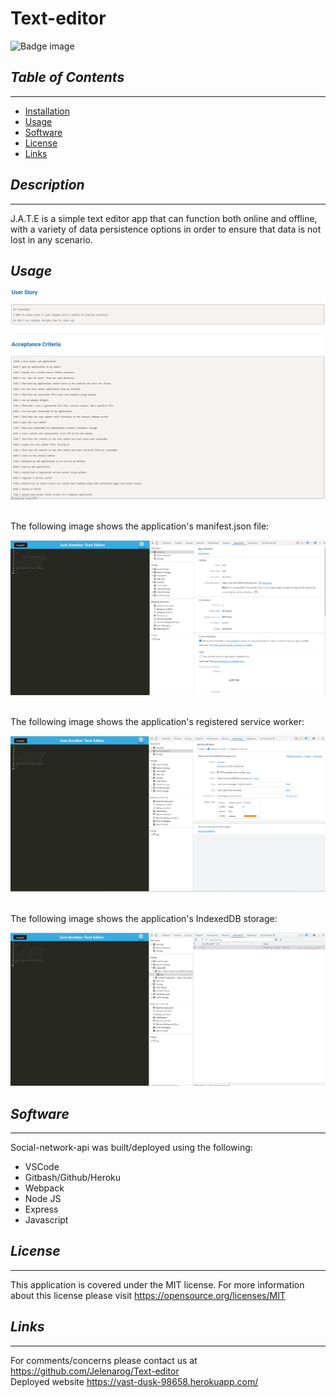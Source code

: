 # Text-editor
![Badge image](https://img.shields.io/badge/license-MIT-green)


## *Table of Contents*
 ___
  - [Installation](#description)
  - [Usage](#usage)
  - [Software](#software)
  - [License](#license)
  - [Links](#links)

## *Description*
___
J.A.T.E is a simple text editor app that can function both online and offline, with a variety of data persistence options in order to ensure that data is not lost in any scenario. 
## *Usage*
![User-story](./client//src/images/User-story.png)

<br>
The following image shows the application's manifest.json file:


![Manifest](./client//src/images/Manifest.png)

<br>
The following image shows the application's registered service worker:


![Service-worker](./client//src/images/Service-worker.png)

<br>
The following image shows the application's IndexedDB storage:

![IndexedDB](./client//src/images/IndexedDb.png)
## *Software*
___
Social-network-api was built/deployed using the following:
- VSCode
- Gitbash/Github/Heroku
- Webpack
- Node JS
- Express
- Javascript

## *License*
___
This application is covered under the MIT license.
For more information about this license please visit https://opensource.org/licenses/MIT

## *Links*
___
For comments/concerns please contact us at https://github.com/Jelenarog/Text-editor </br>
Deployed website https://vast-dusk-98658.herokuapp.com/ 


